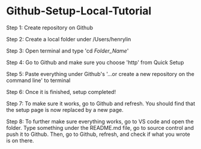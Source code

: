 # Github-Setup-Local-Tutorial

Step 1: Create repository on Github

Step 2: Create a local folder under /Users/henrylin

Step 3: Open terminal and type 'cd *Folder_Name*'

Step 4: Go to Github and make sure you choose 'http' from Quick Setup

Step 5: Paste everything under Github's '...or create a new repository on the command line' to terminal

Step 6: Once it is finished, setup completed!

Step 7: To make sure it works, go to Github and refresh. You should find that the setup page is now replaced by a new page.

Step 8: To further make sure everything works, go to VS code and open the folder. Type something under the README.md file, go to source control and push it to Github. Then, go to Github,
refresh, and check if what you wrote is on there.
